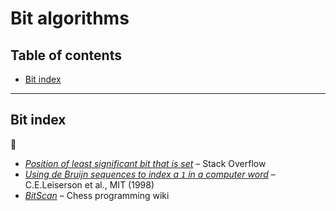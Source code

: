 # Bit algorithms

## Table of contents

* [Bit index](#bit-index)

---

## Bit index

:link:

* [*Position of least significant bit that is set*](https://stackoverflow.com/questions/757059/position-of-least-significant-bit-that-is-set/757266) &ndash; Stack Overflow
* [*Using de Bruijn sequences to index a `1` in a computer word*](http://supertech.csail.mit.edu/papers/debruijn.pdf) &ndash; C.E.Leiserson et al., MIT (1998)
* [*BitScan*](https://www.chessprogramming.org/BitScan) &ndash; Chess programming wiki
 <!-- Donald Knuth (2009). The Art of Computer Programming, Volume 4, Fascicle 1: Bitwise tricks & techniques, as Pre-Fascicle 1a postscript, p 10 -->

